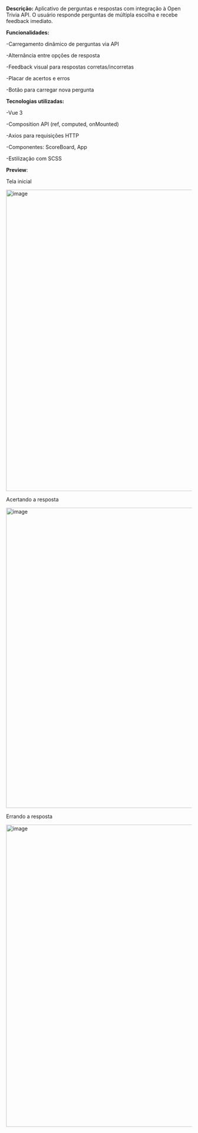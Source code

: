 **Descrição:** Aplicativo de perguntas e respostas com integração à Open Trivia API. O usuário responde perguntas de múltipla escolha e recebe feedback imediato.

**Funcionalidades:**

-Carregamento dinâmico de perguntas via API

-Alternância entre opções de resposta

-Feedback visual para respostas corretas/incorretas

-Placar de acertos e erros

-Botão para carregar nova pergunta

**Tecnologias utilizadas:**

-Vue 3 

-Composition API (ref, computed, onMounted)

-Axios para requisições HTTP

-Componentes: ScoreBoard, App

-Estilização com SCSS

**Preview**:

Tela inicial

<img width="945" height="816" alt="image" src="https://github.com/user-attachments/assets/f8478f9b-2f0d-4619-a9a8-95444e4c2ff9" />


Acertando a resposta

<img width="927" height="813" alt="image" src="https://github.com/user-attachments/assets/2f92c2f6-3613-41f2-9292-60a9c63aff83" />


Errando a resposta

<img width="925" height="818" alt="image" src="https://github.com/user-attachments/assets/55ad7621-bffe-4db8-bb40-5c922637ce79" />


